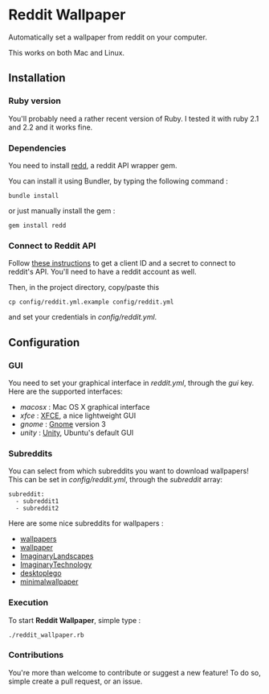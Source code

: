 # Reddit Wallpaper

Automatically set a wallpaper from reddit on your computer.

This works on both Mac and Linux.

## Installation


### Ruby version

You'll probably need a rather recent version of Ruby.
I tested it with ruby 2.1 and 2.2 and it works fine.

### Dependencies

You need to install [redd](https://github.com/avidw/redd), a reddit API wrapper gem.

You can install it using Bundler, by typing the following command :

```
bundle install
```

or just manually install the gem :

```
gem install redd
```

### Connect to Reddit API

Follow [these instructions](https://github.com/reddit/reddit/wiki/OAuth2-Quick-Start-Example) to get a client ID and a secret to connect to reddit's API. You'll need to have a reddit account as well.

Then, in the project directory, copy/paste this

```
cp config/reddit.yml.example config/reddit.yml
```

and set your credentials in *config/reddit.yml*.

## Configuration

### GUI

You need to set your graphical interface in *reddit.yml*, through the *gui* key.
Here are the supported interfaces:

* *macosx* : Mac OS X graphical interface
* *xfce* : [XFCE](http://www.xfce.org/), a nice lightweight GUI
* *gnome* : [Gnome](https://www.gnome.org/) version 3
* *unity* : [Unity](https://unity.ubuntu.com/), Ubuntu's default GUI

### Subreddits

You can select from which subreddits you want to download wallpapers!
This can be set in *config/reddit.yml*, through the *subreddit* array:
```
subreddit:
  - subreddit1
  - subreddit2
```

Here are some nice subreddits for wallpapers :

- [wallpapers](https://www.reddit.com/r/wallpapers)
- [wallpaper](https://www.reddit.com/r/wallpaper)
- [ImaginaryLandscapes](https://www.reddit.com/r/ImaginaryLandscapes/)
- [ImaginaryTechnology](https://www.reddit.com/r/ImaginaryTechnology/)
- [desktoplego](https://www.reddit.com/r/desktoplego)
- [minimalwallpaper](https://www.reddit.com/r/minimalwallpaper)

### Execution

To start **Reddit Wallpaper**, simple type :
```
./reddit_wallpaper.rb
```

### Contributions

You're more than welcome to contribute or suggest a new feature!
To do so, simple create a pull request, or an issue.
